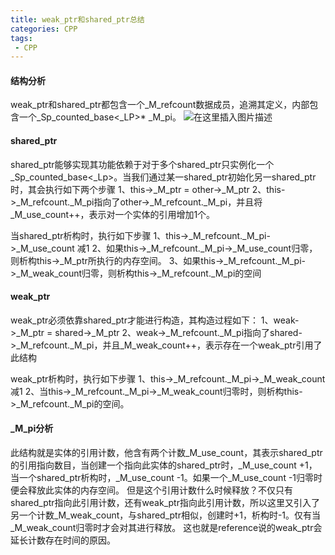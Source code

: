 ```yaml
---
title: weak_ptr和shared_ptr总结
categories: CPP
tags:
 - CPP
---
```




#### 结构分析

weak_ptr和shared_ptr都包含一个_M_refcount数据成员，追溯其定义，内部包含一个_Sp_counted_base<_LP>*  _M_pi。
![在这里插入图片描述](https://img-blog.csdnimg.cn/20200809120618954.png?x-oss-process=image/watermark,type_ZmFuZ3poZW5naGVpdGk,shadow_10,text_aHR0cHM6Ly9ibG9nLmNzZG4ubmV0L3FxXzM3NjU0NzA0,size_16,color_FFFFFF,t_70)
#### shared_ptr
shared_ptr能够实现其功能依赖于对于多个shared_ptr只实例化一个_Sp_counted_base<_Lp>。当我们通过某一shared_ptr初始化另一shared_ptr时，其会执行如下两个步骤
1、this->_M_ptr = other->_M_ptr
2、this->_M_refcount._M_pi指向了other->_M_refcount._M_pi，并且将_M_use_count++，表示对一个实体的引用增加1个。

当shared_ptr析构时，执行如下步骤
1、this->_M_refcount._M_pi->_M_use_count 减1
2、如果this->_M_refcount._M_pi->_M_use_count归零，则析构this->_M_ptr所执行的内存空间。
3、如果this->_M_refcount._M_pi->_M_weak_count归零，则析构this->_M_refcount._M_pi的空间

#### weak_ptr
weak_ptr必须依靠shared_ptr才能进行构造，其构造过程如下：
1、weak->_M_ptr = shared->_M_ptr
2、weak->_M_refcount._M_pi指向了shared->_M_refcount._M_pi，并且_M_weak_count++，表示存在一个weak_ptr引用了此结构

weak_ptr析构时，执行如下步骤
1、this->_M_refcount._M_pi->_M_weak_count 减1
2、当this->_M_refcount._M_pi->_M_weak_count归零时，则析构this->_M_refcount._M_pi的空间。

#### _M_pi分析
此结构就是实体的引用计数，他含有两个计数_M_use_count，其表示shared_ptr的引用指向数目，当创建一个指向此实体的shared_ptr时，_M_use_count +1，当一个shared_ptr析构时，_M_use_count -1。如果一个_M_use_count -1归零时便会释放此实体的内存空间。
但是这个引用计数什么时候释放？不仅只有shared_ptr指向此引用计数，还有weak_ptr指向此引用计数，所以这里又引入了另一个计数_M_weak_count，与shared_ptr相似，创建时+1，析构时-1。仅有当_M_weak_count归零时才会对其进行释放。
这也就是reference说的weak_ptr会延长计数存在时间的原因。